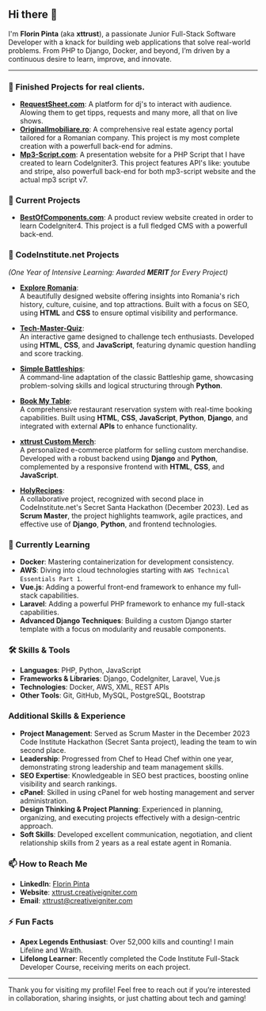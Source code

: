 ## Hi there 👋

I'm **Florin Pinta** (aka **xttrust**), a passionate Junior Full-Stack Software Developer with a knack for building web applications that solve real-world problems. From PHP to Django, Docker, and beyond, I’m driven by a continuous desire to learn, improve, and innovate. 

---
### 🔭 Finished Projects for real clients.
- **[RequestSheet.com](https://requestsheet.com/)**: A platform for dj's to interact with audience. Alowing them to get tipps, requests and many more, all that on live shows.
- **[OriginalImobiliare.ro](https://originalimobiliare.ro/)**: A comprehensive real estate agency portal tailored for a Romanian company. This project is my most complete creation with a powerfull back-end for admins.
- **[Mp3-Script.com](https://www.mp3-script.com/)**: A presentation website for a PHP Script that I have created to learn CodeIgniter3. This project features API's like: youtube and stripe, also powerfull back-end for both
 mp3-script website and the actual mp3 script v7.

### 🔭 Current Projects
- **[BestOfComponents.com](https://bestofcomponents.com/)**: A product review website created in order to learn CodeIgniter4. This project is a full fledged CMS with a powerfull back-end.

### 🔭 CodeInstitute.net Projects  
*(One Year of Intensive Learning: Awarded **MERIT** for Every Project)*

- **[Explore Romania](https://github.com/xttrust/explore-romania)**:  
  A beautifully designed website offering insights into Romania's rich history, culture, cuisine, and top attractions. Built with a focus on SEO, using **HTML** and **CSS** to ensure optimal visibility and performance.

- **[Tech-Master-Quiz](https://github.com/xttrust/Tech-Master-Quiz)**:  
  An interactive game designed to challenge tech enthusiasts. Developed using **HTML**, **CSS**, and **JavaScript**, featuring dynamic question handling and score tracking.

- **[Simple Battleships](https://github.com/xttrust/simple-battleships)**:  
  A command-line adaptation of the classic Battleship game, showcasing problem-solving skills and logical structuring through **Python**.

- **[Book My Table](https://github.com/xttrust/BookMyTable)**:  
  A comprehensive restaurant reservation system with real-time booking capabilities. Built using **HTML**, **CSS**, **JavaScript**, **Python**, **Django**, and integrated with external **APIs** to enhance functionality.

- **[xttrust Custom Merch](https://github.com/xttrust/xttrust-custom-merch)**:  
  A personalized e-commerce platform for selling custom merchandise. Developed with a robust backend using **Django** and **Python**, complemented by a responsive frontend with **HTML**, **CSS**, and **JavaScript**.

- **[HolyRecipes](https://github.com/xttrust/HolyRecipes)**:  
  A collaborative project, recognized with second place in CodeInstitute.net's Secret Santa Hackathon (December 2023). Led as **Scrum Master**, the project highlights teamwork, agile practices, and effective use of **Django**, **Python**, and frontend technologies.


### 🌱 Currently Learning

- **Docker**: Mastering containerization for development consistency.
- **AWS**: Diving into cloud technologies starting with `AWS Technical Essentials Part 1`.
- **Vue.js**: Adding a powerful front-end framework to enhance my full-stack capabilities.
- **Laravel**: Adding a powerful PHP framework to enhance my full-stack capabilities.
- **Advanced Django Techniques**: Building a custom Django starter template with a focus on modularity and reusable components.

### 🛠️ Skills & Tools

- **Languages**: PHP, Python, JavaScript
- **Frameworks & Libraries**: Django, CodeIgniter, Laravel, Vue.js
- **Technologies**: Docker, AWS, XML, REST APIs
- **Other Tools**: Git, GitHub, MySQL, PostgreSQL, Bootstrap

### Additional Skills & Experience

- **Project Management**: Served as Scrum Master in the December 2023 Code Institute Hackathon (Secret Santa project), leading the team to win second place.
- **Leadership**: Progressed from Chef to Head Chef within one year, demonstrating strong leadership and team management skills.
- **SEO Expertise**: Knowledgeable in SEO best practices, boosting online visibility and search rankings.
- **cPanel**: Skilled in using cPanel for web hosting management and server administration.
- **Design Thinking & Project Planning**: Experienced in planning, organizing, and executing projects effectively with a design-centric approach.
- **Soft Skills**: Developed excellent communication, negotiation, and client relationship skills from 2 years as a real estate agent in Romania.


### 📫 How to Reach Me

- **LinkedIn**: [Florin Pinta](https://www.linkedin.com/in/xttrust/)
- **Website**: [xttrust.creativeigniter.com](https://xttrust.creativeigniter.com/)
- **Email**: xttrust@creativeigniter.com

### ⚡ Fun Facts

- **Apex Legends Enthusiast**: Over 52,000 kills and counting! I main Lifeline and Wraith.
- **Lifelong Learner**: Recently completed the Code Institute Full-Stack Developer Course, receiving merits on each project.

---

Thank you for visiting my profile! Feel free to reach out if you’re interested in collaboration, sharing insights, or just chatting about tech and gaming!
